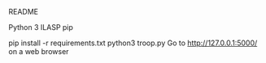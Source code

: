 README

Python 3
ILASP
pip

pip install -r requirements.txt
python3 troop.py <model program filename> <user program filename>
Go to http://127.0.0.1:5000/ on a web browser